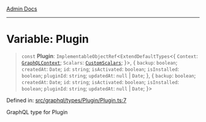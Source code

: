 [Admin Docs](/)

***

# Variable: Plugin

> `const` **Plugin**: `ImplementableObjectRef`\<`ExtendDefaultTypes`\<\{ `Context`: [`GraphQLContext`](../../../../context/type-aliases/GraphQLContext.md); `Scalars`: [`CustomScalars`](../../../../scalars/type-aliases/CustomScalars.md); \}\>, \{ `backup`: `boolean`; `createdAt`: `Date`; `id`: `string`; `isActivated`: `boolean`; `isInstalled`: `boolean`; `pluginId`: `string`; `updatedAt`: `null` \| `Date`; \}, \{ `backup`: `boolean`; `createdAt`: `Date`; `id`: `string`; `isActivated`: `boolean`; `isInstalled`: `boolean`; `pluginId`: `string`; `updatedAt`: `null` \| `Date`; \}\>

Defined in: [src/graphql/types/Plugin/Plugin.ts:7](https://github.com/Sourya07/talawa-api/blob/ead7a48e0174153214ee7311f8b242ee1c1a12ca/src/graphql/types/Plugin/Plugin.ts#L7)

GraphQL type for Plugin
